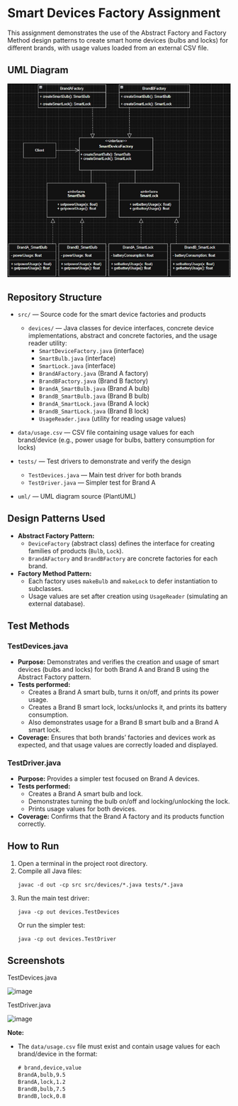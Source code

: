 # Smart Devices Factory Assignment

This assignment demonstrates the use of the Abstract Factory and Factory Method design patterns to create smart home devices (bulbs and locks) for different brands, with usage values loaded from an external CSV file.

## UML Diagram

![Smart_Devices_Factory_UML](uml/smart_devices_factory_uml.png)

## Repository Structure

- `src/` — Source code for the smart device factories and products

  - `devices/` — Java classes for device interfaces, concrete device implementations, abstract and concrete factories, and the usage reader utility:
    - `SmartDeviceFactory.java` (interface)
    - `SmartBulb.java` (interface)
    - `SmartLock.java` (interface)
    - `BrandAFactory.java` (Brand A factory)
    - `BrandBFactory.java` (Brand B factory)
    - `BrandA_SmartBulb.java` (Brand A bulb)
    - `BrandB_SmartBulb.java` (Brand B bulb)
    - `BrandA_SmartLock.java` (Brand A lock)
    - `BrandB_SmartLock.java` (Brand B lock)
    - `UsageReader.java` (utility for reading usage values)
- `data/usage.csv` — CSV file containing usage values for each brand/device (e.g., power usage for bulbs, battery consumption for locks)
- `tests/` — Test drivers to demonstrate and verify the design
  - `TestDevices.java` — Main test driver for both brands
  - `TestDriver.java` — Simpler test for Brand A
- `uml/` — UML diagram source (PlantUML)

## Design Patterns Used

- **Abstract Factory Pattern:**
  - `DeviceFactory` (abstract class) defines the interface for creating families of products (`Bulb`, `Lock`).
  - `BrandAFactory` and `BrandBFactory` are concrete factories for each brand.
- **Factory Method Pattern:**
  - Each factory uses `makeBulb` and `makeLock` to defer instantiation to subclasses.
  - Usage values are set after creation using `UsageReader` (simulating an external database).

## Test Methods


### TestDevices.java

- **Purpose:** Demonstrates and verifies the creation and usage of smart devices (bulbs and locks) for both Brand A and Brand B using the Abstract Factory pattern.
- **Tests performed:**
  - Creates a Brand A smart bulb, turns it on/off, and prints its power usage.
  - Creates a Brand B smart lock, locks/unlocks it, and prints its battery consumption.
  - Also demonstrates usage for a Brand B smart bulb and a Brand A smart lock.
- **Coverage:** Ensures that both brands’ factories and devices work as expected, and that usage values are correctly loaded and displayed.

### TestDriver.java

- **Purpose:** Provides a simpler test focused on Brand A devices.
- **Tests performed:**
  - Creates a Brand A smart bulb and lock.
  - Demonstrates turning the bulb on/off and locking/unlocking the lock.
  - Prints usage values for both devices.
- **Coverage:** Confirms that the Brand A factory and its products function correctly.

## How to Run

1. Open a terminal in the project root directory.
2. Compile all Java files:
   ```
   javac -d out -cp src src/devices/*.java tests/*.java
   ```
3. Run the main test driver:
   ```
   java -cp out devices.TestDevices
   ```
   Or run the simpler test:
   ```
   java -cp out devices.TestDriver
   ```

## Screenshots

TestDevices.java

<img width="879" height="369" alt="image" src="https://github.com/user-attachments/assets/a1af8cd0-6bd0-45eb-96ad-5a69538072d9" />

TestDriver.java

<img width="1084" height="338" alt="image" src="https://github.com/user-attachments/assets/694fee66-6e30-4160-a3a4-ef02628012cf" />

**Note:**

- The `data/usage.csv` file must exist and contain usage values for each brand/device in the format:
  ```
  # brand,device,value
  BrandA,bulb,9.5
  BrandA,lock,1.2
  BrandB,bulb,7.5
  BrandB,lock,0.8

